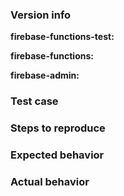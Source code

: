 <!--

Thank you for contributing to the Firebase community!

Have a usage question?
=======================
We get lots of those and we love helping you, but GitHub is not the best place for them and they
will be closed. Here are some resources to get help:

- Go through the guide: https://firebase.google.com/docs/functions/unit-testing
- See examples of how  this library is used: https://github.com/firebase/functions-samples/blob/master/quickstarts/uppercase/functions/test

If the official documentation doesn't help, try asking through our official support channels:

https://firebase.google.com/support/

*Please avoid double posting across multiple channels!*

Think you found a bug?
=======================
Yeah, we're definitely not perfect! Please use the bug report template below and include a minimal
repro when opening the issue.


Have a feature request?
========================
Great, we love hearing how we can improve our products! Please submit your feature requests to:
https://firebase.google.com/support/contact/bugs-features/. Select 'Functions' as the 'component'.

-->

### Version info

<!-- What versions of the following libraries are you using? Note that your issue may already
be fixed in the latest versions. -->

**firebase-functions-test:**

**firebase-functions:**

**firebase-admin:**

### Test case

<!-- Provide a minimal, complete, and verifiable example (http://stackoverflow.com/help/mcve) -->


### Steps to reproduce

<!-- Provide the steps needed to reproduce the issue given the above test case. -->


### Expected behavior

<!-- What is the expected behavior? -->


### Actual behavior

<!-- Please copy and paste any command line output -->
